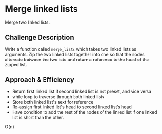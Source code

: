 # Merge linked lists
Merge two linked lists.

## Challenge Description
Write a function called `merge_lists` which takes two linked lists as arguments. Zip the two linked lists together into one so that the nodes alternate between the two lists and return a reference to the head of the zipped list.

## Approach & Efficiency
* Return first linked list if second linked list is not preset, and vice versa
* while loop to traverse through both linked lists
* Store both linked list's next for reference
* Re-assign first linked list's head to second linked list's head
* Have condition to add the rest of the nodes of the linked list if one linked list is short than the other.  

O(n)

